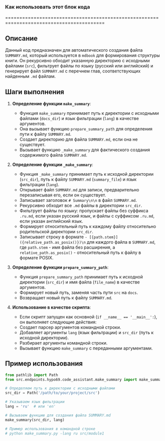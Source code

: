 ### Как использовать этот блок кода
=========================================================================================

Описание
-------------------------
Данный код предназначен для автоматического создания файла `SUMMARY.md`, который используется в `mdbook` для формирования структуры книги. Он рекурсивно обходит указанную директорию с исходными файлами (`src`), фильтрует файлы по языку (русский или английский) и генерирует файл `SUMMARY.md` с перечнем глав, соответствующих найденным `.md` файлам.

Шаги выполнения
-------------------------
1. **Определение функции `make_summary`**:
   - Функция `make_summary` принимает путь к директории с исходными файлами (`docs_dir`) и язык фильтрации (`lang`) в качестве аргументов.
   - Она вызывает функцию `prepare_summary_path` для определения пути к файлу `SUMMARY.md`.
   - Создает директорию для файла `SUMMARY.md`, если она не существует.
   - Вызывает функцию `_make_summary` для фактического создания содержимого файла `SUMMARY.md`.

2. **Определение функции `_make_summary`**:
   - Функция `_make_summary` принимает путь к исходной директории (`src_dir`), путь к файлу `SUMMARY.md` (`summary_file`) и язык фильтрации (`lang`).
   - Открывает файл `SUMMARY.md` для записи, предварительно перезаписывая его, если он существует.
   - Записывает заголовок `# Summary\n\n` в файл `SUMMARY.md`.
   - Рекурсивно обходит все `.md` файлы в директории `src_dir`.
   - Фильтрует файлы по языку: пропускает файлы без суффикса `.ru.md`, если указан русский язык, и файлы с суффиксом `.ru.md`, если указан английский язык.
   - Формирует относительный путь к каждому файлу относительно родительской директории `src_dir`.
   - Записывает строку в формате `- [{path.stem}]({relative_path.as_posix()})\n` для каждого файла в `SUMMARY.md`, где `path.stem` - имя файла без расширения, а `relative_path.as_posix()` - относительный путь к файлу в формате POSIX.

3. **Определение функции `prepare_summary_path`**:
   - Функция `prepare_summary_path` принимает путь к исходной директории (`src_dir`) и имя файла (`file_name`) в качестве аргументов.
   - Формирует новый путь, заменяя часть пути `src` на `docs`.
   - Возвращает новый путь к файлу `SUMMARY.md`.

4. **Использование в качестве скрипта**:
   - Если скрипт запущен как основной (`if __name__ == '__main__':`), он выполняет следующие действия:
   - Создает парсер аргументов командной строки.
   - Добавляет аргументы `lang` (язык фильтрации) и `src_dir` (путь к исходной директории).
   - Разбирает аргументы командной строки.
   - Вызывает функцию `make_summary` с переданными аргументами.

Пример использования
-------------------------

```python
from pathlib import Path
from src.endpoints.hypo69.code_assistant.make_summary import make_summary

# Определяем путь к директории с исходными файлами
src_dir = Path('/path/to/your/project/src')

# Указываем язык фильтрации
lang = 'ru'  # или 'en'

# Вызываем функцию для создания файла SUMMARY.md
make_summary(src_dir, lang)
```

```python
# Пример использования в командной строке
# python make_summary.py -lang ru src/module1